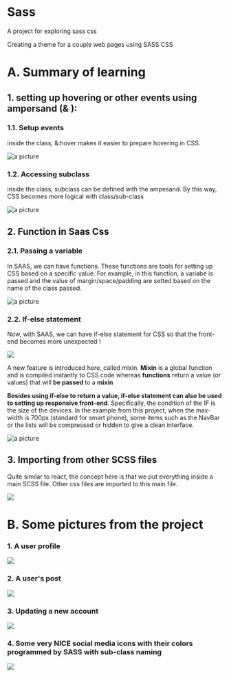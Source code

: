 # Sass
A project for exploring sass css

Creating a theme for a couple web pages using SASS CSS 

<h1>A. Summary of learning</h1>

<h2> 1. setting up hovering or other events using ampersand (& ):</h2>
<h3> 1.1. Setup events</h3>
<p>inside the class, &:hover makes it easier to prepare hovering in CSS.</p>

<img src="picture_summary/&_hover.png" alt="a picture"/>

<h3> 1.2. Accessing subclass </h3>
<p>inside the class, subclass can be defined with the ampesand. By this way, CSS becomes more logical with class/sub-class</p>
<img src="picture_summary/sub_class.png" alt="a picture"/>


<h2>2. Function in Saas Css </h2>
<h3>2.1. Passing a variable</h3>
<p> In SAAS, we can have functions. These functions are tools for setting up CSS based on a specific value. For example, in this function, a variabe is passed and the value of margin/space/padding are setted based on the name of the class passed.</p>

<img src="picture_summary/function%20passing%20variable.png" alt="a picture"/>


<h3>2.2. If-else statement</h3>
<p>Now, with SAAS, we can have if-else statement for CSS so that the front-end becomes more unexpected ! </p>
<img src="picture_summary/function_if.png"/>

<p> A new feature is introduced here, called mixin. <strong>Mixin</strong> is a global function and is compiled instantly to CSS code whereas <strong>functions</strong> return a value (or values) that will <strong> be passed </strong> to a <strong>mixin</strong> </p>

<p><strong>Besides using if-else to return a value, if-else statement can also be used to setting up responsive front-end</strong>. Specifically, the condition of the IF is the size of the devices. In the example from this project, when the max-width is 700px (standard for smart phone), some items such as the NavBar or the lists will be compressed or hidden to give a clean interface.</p>
 
 <img src="picture_summary/using_condition.png" alt="a picture"/>
 
 <h2>3. Importing from other SCSS files</h2>
 <p>Quite similar to react, the concept here is that we put everything inside a main SCSS file. Other css files are imported to this main file.</p>
  <img src="picture_summary/import_and_everything.png"/>
  
  <h1>B. Some pictures from the project</h1>
  <h3>1. A user profile</h3>
    <img src="picture_summary/a%20profile.png"/>
    <h3>2. A user's post</h3>
    <img src="picture_summary/a_post.png"/>
     <h3>3. Updating a new account</h3>
    <img src="picture_summary/create_profile.png"/>
     <h3>4. Some <strong>very NICE</strong> social media icons with their colors programmed by SASS with sub-class naming</h3>
    <img src="picture_summary/social_media_icon.png"/>
    
  
  
 
 
